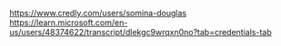 https://www.credly.com/users/somina-douglas
https://learn.microsoft.com/en-us/users/48374622/transcript/dlekgc9wrqxn0no?tab=credentials-tab

